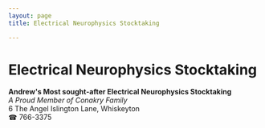 ```yaml
---
layout: page 
title: Electrical Neurophysics Stocktaking

---
```



# Electrical Neurophysics Stocktaking


 **Andrew's Most sought-after Electrical Neurophysics Stocktaking**  
_A Proud Member of Conakry Family_  
6 The Angel Islington Lane, Whiskeyton  
☎ 766-3375

